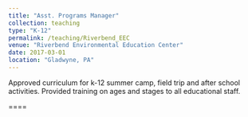 ```yaml
---
title: "Asst. Programs Manager"
collection: teaching
type: "K-12"
permalink: /teaching/Riverbend_EEC
venue: "Riverbend Environmental Education Center"
date: 2017-03-01
location: "Gladwyne, PA"
---
```


Approved curriculum for k-12 summer camp, field trip and after school activities. Provided training on ages and stages to all educational staff. 

====
